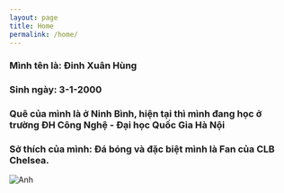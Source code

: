 ```yaml
---
layout: page
title: Home
permalink: /home/
---
```


### Mình tên là: Đinh Xuân Hùng
### Sinh ngày: 3-1-2000
### Quê của mình là ở Ninh Bình, hiện tại thì mình đang học ở trường ĐH Công Nghệ - Đại học Quốc Gia Hà Nội
### Sở thích của mình: Đá bóng và đặc biệt mình là Fan của CLB Chelsea.

<img itemprop="image" class="img-rounded" src="{{ site.baseurl }}/assets/_images/anh2.jpg" alt="Anh">